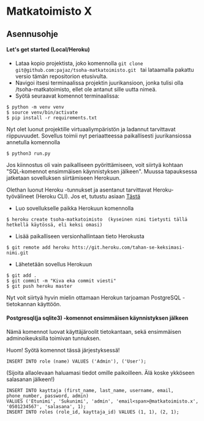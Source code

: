 <h1> Matkatoimisto X </h1>
<h2> Asennusohje </h2>

<h4> Let's get started (Local/Heroku) </h4>

* Lataa kopio projektista, joko komennolla 
```git clone git@github.com:pajaz/tsoha-matkatoimisto.git ```
 tai lataamalla pakattu versio tämän repositorion etusivulta.
* Navigoi itsesi terminaalissa projektin juurikansioon, jonka tulisi olla /tsoha-matkatoimisto, ellet ole antanut sille uutta nimeä.
* Syötä seuraavat komennot terminaalissa:  
```
$ python -m venv venv  
$ source venv/bin/activate  
$ pip install -r requirements.txt  
```
Nyt olet luonut projektille virtuaaliympäristön ja ladannut tarvittavat riippuvuudet. 
Sovellus toimii nyt periaatteessa paikallisesti juurikansiossa annetulla komennolla  
```
$ python3 run.py
```
Jos kiinnostus oli vain paikalliseen pyörittämiseen, voit siirtyä kohtaan  
"SQL-komennot ensimmäisen käynnistyksen jälkeen". Muussa tapauksessa jatketaan sovelluksen siirtämiseen Herokuun.

Olethan luonut Heroku -tunnukset ja asentanut tarvittavat Heroku-työvälineet (Heroku CLI).
Jos et, tutustu asiaan [Tästä](https://devcenter.heroku.com/articles/heroku-cli)  

* Luo sovellukselle paikka Herokuun komennolla
```
$ heroku create tsoha-matkatoimisto  (kyseinen nimi tietysti tällä hetkellä käytössä, eli keksi omasi)
```
* Lisää paikalliseen versionhallintaan tieto Herokusta
```
$ git remote add heroku htts://git.heroku.com/tahan-se-keksimasi-nimi.git
```
* Lähetetään sovellus Herokuun
```
$ git add .
$ git commit -m "Kiva eka commit viesti"
$ git push heroku master
```
Nyt voit siirtyä hyvin mielin ottamaan Herokun tarjoaman PostgreSQL -tietokannan käyttöön.


<h4> Postgresql(ja sqlite3) -komennot ensimmäisen käynnistyksen jälkeen </h4>
Nämä komennot luovat käyttäjäroolit tietokantaan, sekä ensimmäisen adminoikeuksilla toimivan tunnuksen.  

Huom! Syötä komennot tässä järjestyksessä!
```
INSERT INTO role (name) VALUES ('Admin'), ('User');  
```
(Sijoita allaolevaan haluamasi tiedot omille paikoilleen. Älä koske ykköseen salasanan jälkeen!)  
```
INSERT INTO kayttaja (first_name, last_name, username, email, phone_number, password, admin) 
VALUES ('Etunimi', 'Sukunimi', 'admin', 'email<span>@matkatoimisto.x', '0501234567', 'salasana', 1);  
INSERT INTO roles (role_id, kayttaja_id) VALUES (1, 1), (2, 1);
```
